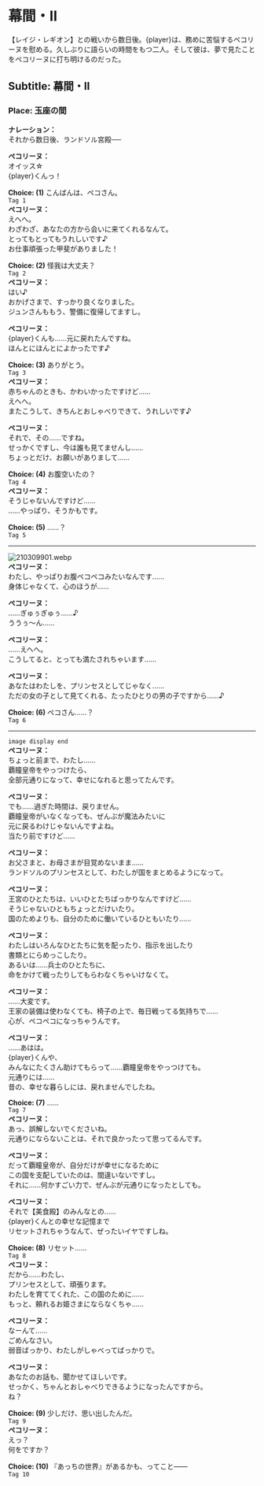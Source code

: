 # 幕間・Ⅱ
【レイジ・レギオン】との戦いから数日後。{player}は、務めに苦悩するペコリーヌを慰める。久しぶりに語らいの時間をもつ二人。そして彼は、夢で見たことをペコリーヌに打ち明けるのだった。
  
## Subtitle: 幕間・Ⅱ
  
### Place: 玉座の間
  
**ナレーション：**  
それから数日後、ランドソル宮殿──  
  
**ペコリーヌ：**  
オイッス☆  
{player}くんっ！  
  
**Choice: (1)**  こんばんは、ペコさん。  
`Tag 1`  
**ペコリーヌ：**  
えへへ。  
わざわざ、あなたの方から会いに来てくれるなんて。  
とってもとってもうれしいです♪  
お仕事頑張った甲斐がありました！  
  
**Choice: (2)**  怪我は大丈夫？  
`Tag 2`  
**ペコリーヌ：**  
はい♪  
おかげさまで、すっかり良くなりました。  
ジュンさんももう、警備に復帰してますし。  
  
**ペコリーヌ：**  
{player}くんも……元に戻れたんですね。  
ほんとにほんとによかったです♪  
  
**Choice: (3)**  ありがとう。  
`Tag 3`  
**ペコリーヌ：**  
赤ちゃんのときも、かわいかったですけど……  
えへへ。  
またこうして、きちんとおしゃべりできて、うれしいです♪  
  
**ペコリーヌ：**  
それで、その……ですね。  
せっかくですし、今は誰も見てませんし……  
ちょっとだけ、お願いがありまして……  
  
**Choice: (4)**  お腹空いたの？  
`Tag 4`  
**ペコリーヌ：**  
そうじゃないんですけど……  
……やっぱり、そうかもです。  
  
**Choice: (5)**  ……？  
`Tag 5`  

---  
  
![210309901.webp](https://redive.estertion.win/card/story/210309901.webp)  
**ペコリーヌ：**  
わたし、やっぱりお腹ペコペコみたいなんです……  
身体じゃなくて、心のほうが……  
  
**ペコリーヌ：**  
……ぎゅぅぎゅぅ……♪  
ううぅ～ん……  
  
**ペコリーヌ：**  
……えへへ。  
こうしてると、とっても満たされちゃいます……  
  
**ペコリーヌ：**  
あなたはわたしを、プリンセスとしてじゃなく……  
ただの女の子として見てくれる、たったひとりの男の子ですから……♪  
  
**Choice: (6)**  ペコさん……？  
`Tag 6`  

---  
  
`image display end`  
**ペコリーヌ：**  
ちょっと前まで、わたし……  
覇瞳皇帝をやっつけたら、  
全部元通りになって、幸せになれると思ってたんです。  
  
**ペコリーヌ：**  
でも……過ぎた時間は、戻りません。  
覇瞳皇帝がいなくなっても、ぜんぶが魔法みたいに  
元に戻るわけじゃないんですよね。  
当たり前ですけど……  
  
**ペコリーヌ：**  
お父さまと、お母さまが目覚めないまま……  
ランドソルのプリンセスとして、わたしが国をまとめるようになって。  
  
**ペコリーヌ：**  
王宮のひとたちは、いいひとたちばっかりなんですけど……  
そうじゃないひともちょっとだけいたり。  
国のためよりも、自分のために働いているひともいたり……  
  
**ペコリーヌ：**  
わたしはいろんなひとたちに気を配ったり、指示を出したり  
書類とにらめっこしたり。  
あるいは……兵士のひとたちに、  
命をかけて戦ったりしてもらわなくちゃいけなくて。  
  
**ペコリーヌ：**  
……大変です。  
王家の装備は使わなくても、椅子の上で、毎日戦ってる気持ちで……  
心が、ペコペコになっちゃうんです。  
  
**ペコリーヌ：**  
……あはは。  
{player}くんや、  
みんなにたくさん助けてもらって……覇瞳皇帝をやっつけても。  
元通りには……  
昔の、幸せな暮らしには、戻れませんでしたね。  
  
**Choice: (7)**  ……  
`Tag 7`  
**ペコリーヌ：**  
あっ、誤解しないでくださいね。  
元通りにならないことは、それで良かったって思ってるんです。  
  
**ペコリーヌ：**  
だって覇瞳皇帝が、自分だけが幸せになるために  
この国を支配していたのは、間違いないですし。  
それに……何かすごい力で、ぜんぶが元通りになったとしても。  
  
**ペコリーヌ：**  
それで【美食殿】のみんなとの……  
{player}くんとの幸せな記憶まで  
リセットされちゃうなんて、ぜったいイヤですしね。  
  
**Choice: (8)**  リセット……  
`Tag 8`  
**ペコリーヌ：**  
だから……わたし、  
プリンセスとして、頑張ります。  
わたしを育ててくれた、この国のために……  
もっと、頼れるお姫さまにならなくちゃ……  
  
**ペコリーヌ：**  
なーんて……  
ごめんなさい。  
弱音ばっかり、わたしがしゃべってばっかりで。  
  
**ペコリーヌ：**  
あなたのお話も、聞かせてほしいです。  
せっかく、ちゃんとおしゃべりできるようになったんですから。  
ね？  
  
**Choice: (9)**  少しだけ、思い出したんだ。  
`Tag 9`  
**ペコリーヌ：**  
えっ？  
何をですか？  
  
**Choice: (10)**  『あっちの世界』があるかも、ってこと――  
`Tag 10`  
